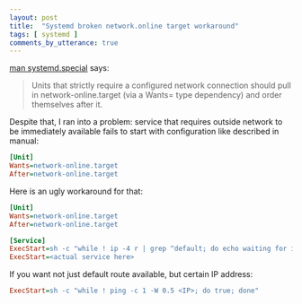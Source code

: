 ```yaml
---
layout: post
title:  "Systemd broken network.online target workaround"
tags: [ systemd ]
comments_by_utterance: true
---
```


[man systemd.special](https://www.freedesktop.org/software/systemd/man/systemd.special.html) says: 

> Units that strictly require a configured network connection should pull in network-online.target (via a Wants= type dependency) and order themselves after it.

Despite that, I ran into a problem: service that requires outside network to be immediately available fails to start with configuration like described in manual:

```ini
[Unit]
Wants=network-online.target
After=network-online.target
```

Here is an ugly workaround for that:

```ini
[Unit]
Wants=network-online.target
After=network-online.target

[Service]
ExecStart=sh -c "while ! ip -4 r | grep ^default; do echo waiting for ipv4 default route to appear; sleep 0.5; done"
ExecStart=<actual service here>
```

If you want not just default route available, but certain IP address:

```ini
ExecStart=sh -c "while ! ping -c 1 -W 0.5 <IP>; do true; done"
```

